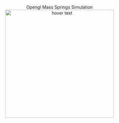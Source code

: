 <p align="center"> Opengl Mass Springs Simulation
  <img src="https://1drv.ms/u/s!AmxE3-YSN_blmVj-6OeaJ_x4d0e2" width="350" title="hover text">
</p>